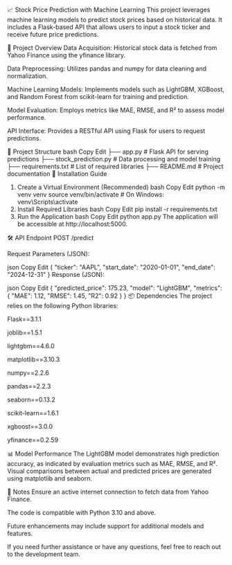 📈 Stock Price Prediction with Machine Learning
This project leverages machine learning models to predict stock prices based on historical data. It includes a Flask-based API that allows users to input a stock ticker and receive future price predictions.

🧠 Project Overview
Data Acquisition: Historical stock data is fetched from Yahoo Finance using the yfinance library.

Data Preprocessing: Utilizes pandas and numpy for data cleaning and normalization.

Machine Learning Models: Implements models such as LightGBM, XGBoost, and Random Forest from scikit-learn for training and prediction.

Model Evaluation: Employs metrics like MAE, RMSE, and R² to assess model performance.

API Interface: Provides a RESTful API using Flask for users to request predictions.

📁 Project Structure
bash
Copy
Edit
├── app.py                  # Flask API for serving predictions
├── stock_prediction.py     # Data processing and model training
├── requirements.txt        # List of required libraries
├── README.md               # Project documentation
🚀 Installation Guide
1. Create a Virtual Environment (Recommended)
bash
Copy
Edit
python -m venv venv
source venv/bin/activate  # On Windows: venv\Scripts\activate
2. Install Required Libraries
bash
Copy
Edit
pip install -r requirements.txt
3. Run the Application
bash
Copy
Edit
python app.py
The application will be accessible at http://localhost:5000.

🛠️ API Endpoint
POST /predict

Request Parameters (JSON):

json
Copy
Edit
{
  "ticker": "AAPL",
  "start_date": "2020-01-01",
  "end_date": "2024-12-31"
}
Response (JSON):

json
Copy
Edit
{
  "predicted_price": 175.23,
  "model": "LightGBM",
  "metrics": {
    "MAE": 1.12,
    "RMSE": 1.45,
    "R2": 0.92
  }
}
📦 Dependencies
The project relies on the following Python libraries:

Flask==3.1.1

joblib==1.5.1

lightgbm==4.6.0

matplotlib==3.10.3

numpy==2.2.6

pandas==2.2.3

seaborn==0.13.2

scikit-learn==1.6.1

xgboost==3.0.0

yfinance==0.2.59

📊 Model Performance
The LightGBM model demonstrates high prediction accuracy, as indicated by evaluation metrics such as MAE, RMSE, and R². Visual comparisons between actual and predicted prices are generated using matplotlib and seaborn.

📌 Notes
Ensure an active internet connection to fetch data from Yahoo Finance.

The code is compatible with Python 3.10 and above.

Future enhancements may include support for additional models and features.

If you need further assistance or have any questions, feel free to reach out to the development team.
